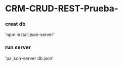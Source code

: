 # CRM-CRUD-REST-Prueba-
### creat db
'npm install json-server'

### run server
'px json-server db.json'
